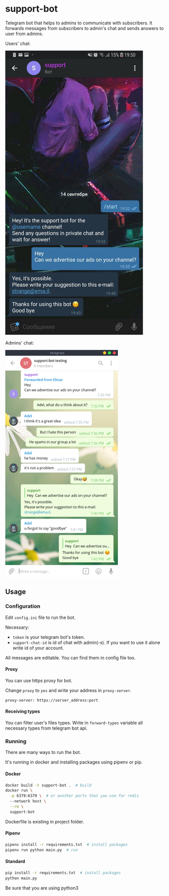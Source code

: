 # support-bot
Telegram bot that helps to admins to communicate with subscribers.
It forwards messages from subscribers to admin's chat and sends answers to user from admins.

Users' chat:

![Users' view](img/user_view.png)

Admins' chat:

![Admins' view](img/admin_view.png)

## Usage

### Configuration

Edit `config.ini` file to run the bot.

Necessary:
  * `token` is your telegram bot's token.
  * `support-chat-id` is id of chat with admin(-s). If you want to use it alone write id of your account.

All messages are editable.
You can find them in config file too.

#### Proxy

You can use https proxy for bot.

Change `proxy` to `yes` and write your address in `proxy-server`.
```
proxy-server: https://server_address:port
```

#### Receiving types

You can filter user's files types.
Write in `forward-types` variable all necessary types from telegram bot api.

### Running

There are many ways to run the bot.

It's running in docker and installing packages using pipenv or pip.

#### Docker

```bash
docker build -t support-bot .  # build
docker run \
  -p 6379:6379 \  # or another ports that you use for redis
  --network host \
  --rm \
  support-bot
```
Dockerfile is existing in project folder.

#### Pipenv

```bash
pipenv install -r requirements.txt  # install packages
pipenv run python main.py  # run
```

#### Standard

```bash
pip install -r requirements.txt  # install packages
python main.py
```
Be sure that you are using python3
